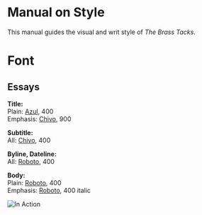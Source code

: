# Manual on Style

This manual guides the visual and writ style of *The Brass Tacks*.

# Font

## Essays

**Title:**  
Plain: [Azul](https://fonts.google.com/specimen/Asul), 400  
Emphasis: [Chivo](https://fonts.google.com/specimen/Chivo), 900  

**Subtitle:**  
All: [Chivo](https://fonts.google.com/specimen/Chivo), 400  

**Byline, Dateline:**  
All: [Roboto](https://fonts.google.com/specimen/Roboto), 400  

**Body:**   
Plain: [Roboto](https://fonts.google.com/specimen/Roboto), 400  
Emphasis: [Roboto](https://fonts.google.com/specimen/Roboto), 400 italic  

![In Action](https://rm-content.s3-accelerate.amazonaws.com/56fd5ecfedf7a42502965830/724697/upload-97c48930-cbad-11e7-8e9a-2b04da5306ae.png)

